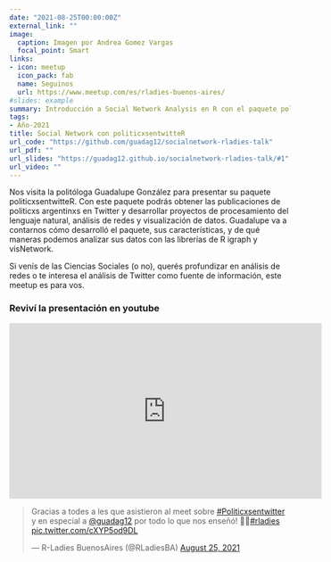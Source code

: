 ```yaml
---
date: "2021-08-25T00:00:00Z"
external_link: ""
image:
  caption: Imagen por Andrea Gomez Vargas
  focal_point: Smart
links:
- icon: meetup
  icon_pack: fab
  name: Seguinos
  url: https://www.meetup.com/es/rladies-buenos-aires/
#slides: example
summary: Introducción a Social Network Analysis en R con el paquete politicxsentwitteR
tags:
- Año-2021
title: Social Network con politicxsentwitteR
url_code: "https://github.com/guadag12/socialnetwork-rladies-talk"
url_pdf: ""
url_slides: "https://guadag12.github.io/socialnetwork-rladies-talk/#1"
url_video: ""
---
```


Nos visita la politóloga Guadalupe González para presentar su paquete politicxsentwitteR. Con este paquete podrás obtener las publicaciones de politicxs argentinxs en Twitter y desarrollar proyectos de procesamiento del lenguaje natural, análisis de redes y visualización de datos.
Guadalupe va a contarnos cómo desarrolló el paquete, sus características, y de qué maneras podemos analizar sus datos con las librerías de R igraph y visNetwork.


Si venís de las Ciencias Sociales (o no), querés profundizar en análisis de redes o te interesa el análisis de Twitter como fuente de información, este meetup es para vos.




### Reviví la presentación en youtube

<iframe width="560" height="315" src="https://www.youtube.com/embed/BSU82auREmw" title="YouTube video player" frameborder="0" allow="accelerometer; autoplay; clipboard-write; encrypted-media; gyroscope; picture-in-picture" allowfullscreen></iframe>


<blockquote class="twitter-tweet"><p lang="es" dir="ltr">Gracias a todes a les que asistieron al meet sobre <a href="https://twitter.com/hashtag/Politicxsentwitter?src=hash&amp;ref_src=twsrc%5Etfw">#Politicxsentwitter</a> y en especial a <a href="https://twitter.com/guadag12?ref_src=twsrc%5Etfw">@guadag12</a> por todo lo que nos enseñó! 💜😁<a href="https://twitter.com/hashtag/rladies?src=hash&amp;ref_src=twsrc%5Etfw">#rladies</a> <a href="https://t.co/cXYP5od9DL">pic.twitter.com/cXYP5od9DL</a></p>&mdash; R-Ladies BuenosAires (@RLadiesBA) <a href="https://twitter.com/RLadiesBA/status/1430679100860080128?ref_src=twsrc%5Etfw">August 25, 2021</a></blockquote> <script async src="https://platform.twitter.com/widgets.js" charset="utf-8"></script>